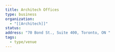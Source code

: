 ```yaml
---
title: Architech Offices
type: business
organization:
  - "[[Architech]]"
status: 
address: "70 Bond St., Suite 400, Toronto, ON "
tags:
  - type/venue
---
```

